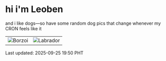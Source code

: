 # hi i'm Leoben

and i like dogs—so have some random dog pics that change whenever my CRON feels like it

|  |  |
|--------|----------|
| ![Borzoi](https://random-dog-vercel.vercel.app/api/random-borzoi?v=1758801002) | ![Labrador](https://random-dog-vercel.vercel.app/api/random-labrador?v=1758801002) |

Last updated: 2025-09-25 19:50 PHT
